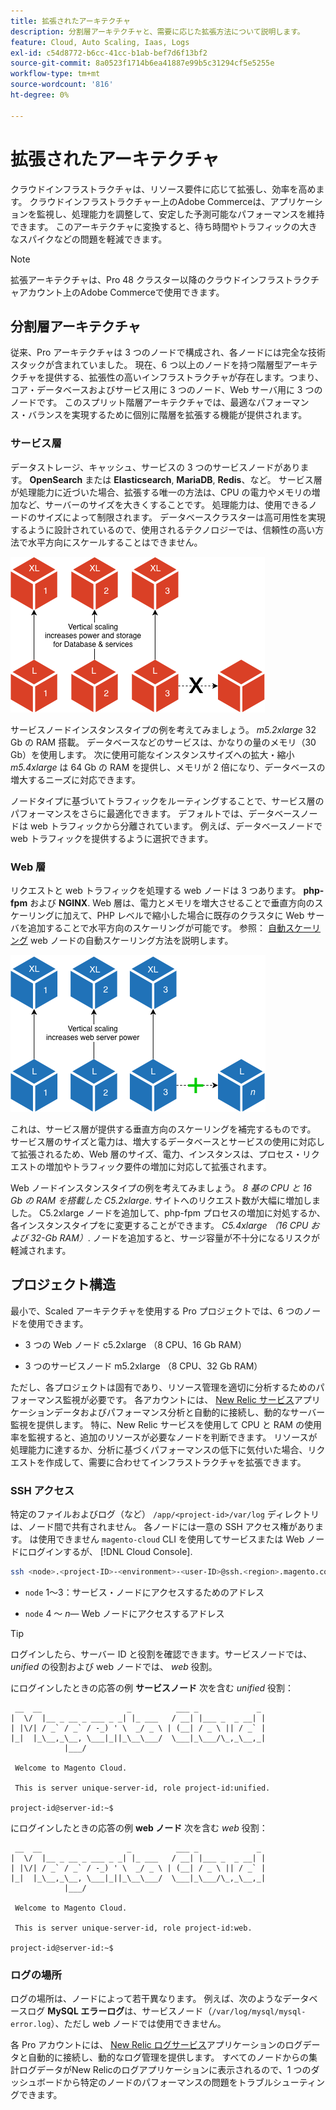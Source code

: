 ```yaml
---
title: 拡張されたアーキテクチャ
description: 分割層アーキテクチャと、需要に応じた拡張方法について説明します。
feature: Cloud, Auto Scaling, Iaas, Logs
exl-id: c54d8772-b6cc-41cc-b1ab-bef7d6f13bf2
source-git-commit: 8a0523f1714b6ea41887e99b5c31294cf5e5255e
workflow-type: tm+mt
source-wordcount: '816'
ht-degree: 0%

---
```


# 拡張されたアーキテクチャ

クラウドインフラストラクチャは、リソース要件に応じて拡張し、効率を高めます。 クラウドインフラストラクチャー上のAdobe Commerceは、アプリケーションを監視し、処理能力を調整して、安定した予測可能なパフォーマンスを維持できます。 このアーキテクチャに変換すると、待ち時間やトラフィックの大きなスパイクなどの問題を軽減できます。

>[!NOTE]
>
>拡張アーキテクチャは、Pro 48 クラスター以降のクラウドインフラストラクチャアカウント上のAdobe Commerceで使用できます。

## 分割層アーキテクチャ

従来、Pro アーキテクチャは 3 つのノードで構成され、各ノードには完全な技術スタックが含まれていました。 現在、6 つ以上のノードを持つ階層型アーキテクチャを提供する、拡張性の高いインフラストラクチャが存在します。つまり、コア・データベースおよびサービス用に 3 つのノード、Web サーバ用に 3 つのノードです。 このスプリット階層アーキテクチャでは、最適なパフォーマンス・バランスを実現するために個別に階層を拡張する機能が提供されます。

### サービス層

データストレージ、キャッシュ、サービスの 3 つのサービスノードがあります。 **OpenSearch** または **Elasticsearch**, **MariaDB**, **Redis**、など。 サービス層が処理能力に近づいた場合、拡張する唯一の方法は、CPU の電力やメモリの増加など、サーバーのサイズを大きくすることです。 処理能力は、使用できるノードのサイズによって制限されます。 データベースクラスターは高可用性を実現するように設計されているので、使用されるテクノロジーでは、信頼性の高い方法で水平方向にスケールすることはできません。

![サービス層の拡張](../../assets/scaling-service.png)

サービスノードインスタンスタイプの例を考えてみましょう。 _m5.2xlarge_ 32 Gb の RAM 搭載。 データベースなどのサービスは、かなりの量のメモリ（30 Gb）を使用します。 次に使用可能なインスタンスサイズへの拡大・縮小 _m5.4xlarge_ は 64 Gb の RAM を提供し、メモリが 2 倍になり、データベースの増大するニーズに対応できます。

ノードタイプに基づいてトラフィックをルーティングすることで、サービス層のパフォーマンスをさらに最適化できます。 デフォルトでは、データベースノードは web トラフィックから分離されています。 例えば、データベースノードで web トラフィックを提供するように選択できます。

### Web 層

リクエストと web トラフィックを処理する web ノードは 3 つあります。 **php-fpm** および **NGINX**. Web 層は、電力とメモリを増大させることで垂直方向のスケーリングに加えて、PHP レベルで縮小した場合に既存のクラスタに Web サーバを追加することで水平方向のスケーリングが可能です。 参照： [自動スケーリング](autoscaling.md) web ノードの自動スケーリング方法を説明します。

![Web 階層の拡張](../../assets/scaling-web.png)

これは、サービス層が提供する垂直方向のスケーリングを補完するものです。 サービス層のサイズと電力は、増大するデータベースとサービスの使用に対応して拡張されるため、Web 層のサイズ、電力、インスタンスは、プロセス・リクエストの増加やトラフィック要件の増加に対応して拡張されます。

Web ノードインスタンスタイプの例を考えてみましょう。 _8 基の CPU と 16 Gb の RAM を搭載した C5.2xlarge_. サイトへのリクエスト数が大幅に増加しました。 C5.2xlarge ノードを追加して、php-fpm プロセスの増加に対処するか、各インスタンスタイプをに変更することができます。 _C5.4xlarge （16 CPU および 32-Gb RAM）_. ノードを追加すると、サージ容量が不十分になるリスクが軽減されます。

## プロジェクト構造

最小で、Scaled アーキテクチャを使用する Pro プロジェクトでは、6 つのノードを使用できます。

- 3 つの Web ノード c5.2xlarge （8 CPU、16 Gb RAM）

- 3 つのサービスノード m5.2xlarge （8 CPU、32 Gb RAM）

ただし、各プロジェクトは固有であり、リソース管理を適切に分析するためのパフォーマンス監視が必要です。 各アカウントには、 [New Relic サービス](../monitor/new-relic-service.md)アプリケーションデータおよびパフォーマンス分析と自動的に接続し、動的なサーバー監視を提供します。 特に、New Relic サービスを使用して CPU と RAM の使用率を監視すると、追加のリソースが必要なノードを判断できます。 リソースが処理能力に達するか、分析に基づくパフォーマンスの低下に気付いた場合、リクエストを作成して、需要に合わせてインフラストラクチャを拡張できます。

### SSH アクセス

特定のファイルおよびログ（など） `/app/<project-id>/var/log` ディレクトリは、ノード間で共有されません。 各ノードには一意の SSH アクセス権があります。 は使用できません `magento-cloud` CLI を使用してサービスまたは Web ノードにログインするが、 [!DNL Cloud Console].

```bash
ssh <node>.<project-ID>-<environment>-<user-ID>@ssh.<region>.magento.com
```

- `node` 1～3：サービス・ノードにアクセスするためのアドレス

- `node` 4 ～ _n_— Web ノードにアクセスするアドレス

>[!TIP]
>
>ログインしたら、サーバー ID と役割を確認できます。サービスノードでは、 _unified_ の役割および web ノードでは、 _web_ 役割。

にログインしたときの応答の例 **サービスノード** 次を含む _unified_ 役割：

```terminal
 __  __                   _          ___ _             _
|  \/  |__ _ __ _ ___ _ _| |_ ___   / __| |___ _  _ __| |
| |\/| / _` / _` / -_) ' \  _/ _ \ | (__| / _ \ || / _` |
|_|  |_\__,_\__, \___|_||_\__\___/  \___|_\___/\_,_\__,_|
            |___/

 Welcome to Magento Cloud.

 This is server unique-server-id, role project-id:unified.

project-id@server-id:~$
```

にログインしたときの応答の例 **web ノード** 次を含む _web_ 役割：

```terminal
 __  __                   _          ___ _             _
|  \/  |__ _ __ _ ___ _ _| |_ ___   / __| |___ _  _ __| |
| |\/| / _` / _` / -_) ' \  _/ _ \ | (__| / _ \ || / _` |
|_|  |_\__,_\__, \___|_||_\__\___/  \___|_\___/\_,_\__,_|
            |___/

 Welcome to Magento Cloud.

 This is server unique-server-id, role project-id:web.

project-id@server-id:~$
```

### ログの場所

ログの場所は、ノードによって若干異なります。 例えば、次のようなデータベースログ **MySQL エラーログ**&#x200B;は、サービスノード（`/var/log/mysql/mysql-error.log`）、ただし web ノードでは使用できません。

各 Pro アカウントには、 [New Relic ログサービス](../monitor/new-relic-service.md)アプリケーションのログデータと自動的に接続し、動的なログ管理を提供します。 すべてのノードからの集計ログデータがNew Relicのログアプリケーションに表示されるので、1 つのダッシュボードから特定のノードのパフォーマンスの問題をトラブルシューティングできます。
